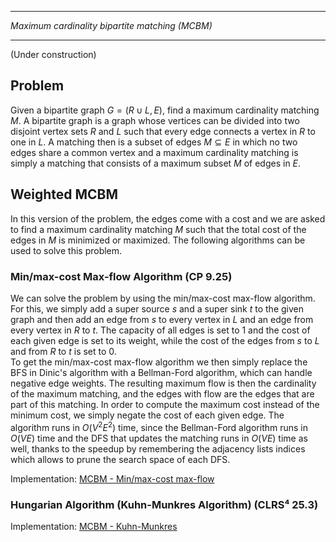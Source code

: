 _______________________________________________
*Maximum cardinality bipartite matching (MCBM)*
_______________________________________________

(Under construction)

## Problem

Given a bipartite graph $G = (R \cup L, E)$, find a maximum cardinality matching $M$. A bipartite graph is a graph whose vertices can be divided into two disjoint vertex sets $R$ and $L$ such that every edge connects a vertex in $R$ to one in $L$. A matching then is a subset of edges $M \subseteq E$ in which no two edges share a common vertex and a maximum cardinality matching is simply a matching that consists of a maximum subset $M$ of edges in $E$.

## Weighted MCBM

In this version of the problem, the edges come with a cost and we are asked to find a maximum cardinality matching $M$ such that the total cost of the edges in $M$ is minimized or maximized. The following algorithms can be used to solve this problem.

### Min/max-cost Max-flow Algorithm (CP 9.25)

We can solve the problem by using the min/max-cost max-flow algorithm. For this, we simply add a super source $s$ and a super sink $t$ to the given graph and then add an edge from $s$ to every vertex in $L$ and an edge from every vertex in $R$ to $t$. The capacity of all edges is set to 1 and the cost of each given edge is set to its weight, while the cost of the edges from $s$ to $L$ and from $R$ to $t$ is set to 0.  
To get the min/max-cost max-flow algorithm we then simply replace the BFS in Dinic's algorithm with a Bellman-Ford algorithm, which can handle negative edge weights. The resulting maximum flow is then the cardinality of the maximum matching, and the edges with flow are the edges that are part of this matching. In order to compute the maximum cost instead of the minimum cost, we simply negate the cost of each given edge. The algorithm runs in $O(V^2 E^2)$ time, since the Bellman-Ford algorithm runs in $O(VE)$ time and the DFS that updates the matching runs in $O(VE)$ time as well, thanks to the speedup by remembering the adjacency lists indices which allows to prune the search space of each DFS.

Implementation: [MCBM - Min/max-cost max-flow](https://github.com/pl3onasm/AADS/blob/main/algorithms/graphs/MCBM-weighted/mcbm-4.c)

### Hungarian Algorithm (Kuhn-Munkres Algorithm) (CLRS⁴ 25.3)

Implementation: [MCBM - Kuhn-Munkres]()
